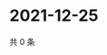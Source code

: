 # 2021-12-25

共 0 条

<!-- BEGIN WEIBO -->
<!-- 最后更新时间 Sat Dec 25 2021 18:09:05 GMT+0800 (China Standard Time) -->

<!-- END WEIBO -->
